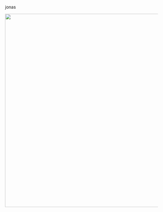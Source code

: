 ﻿jonas

<p>
    <img src="https://github.com/komeiji-satori/dress/raw/master/jonas/IMG_20200405_013006.JPG" width="1364" height="636"/>
</p>
